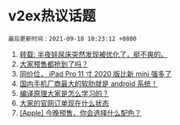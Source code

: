 # v2ex热议话题

`最后更新时间：2021-09-18 10:23:12 +0800`

1. [转载: 半夜娃尿床突然发现被优化了，挺不爽的。](https://www.v2ex.com/t/802488)
1. [大家预售都抢到了吗？](https://www.v2ex.com/t/802615)
1. [同价位， iPad Pro 11 寸 2020 版比新 mini 强多了](https://www.v2ex.com/t/802507)
1. [国内手机厂商最大的软肋就是 android 系统！](https://www.v2ex.com/t/802674)
1. [编译原理大家是怎么学习的？](https://www.v2ex.com/t/802520)
1. [大家的官网订单现在什么状态](https://www.v2ex.com/t/802632)
1. [[Apple] 今晚预售，你会选择什么配色？](https://www.v2ex.com/t/802537)

